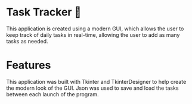 # Task Tracker 📓

This application is created using a modern GUI, which allows the user to keep track of daily tasks in real-time, allowing the user to add as many tasks as needed. 

# Features

This application was built with Tkinter and TkinterDesigner to help create the modern look of the GUI. 
Json was used to save and load the tasks between each launch of the program.
